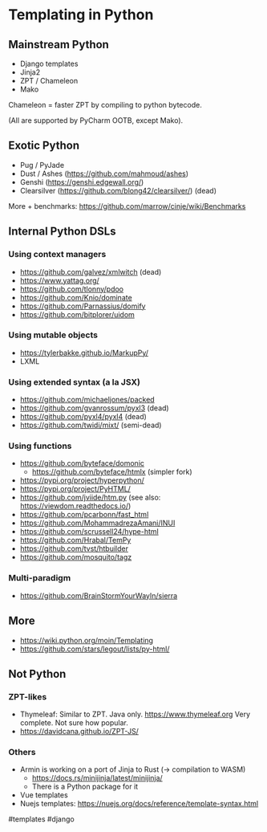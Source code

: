 # Templating in Python

## Mainstream Python

- Django templates
- Jinja2
- ZPT / Chameleon
- Mako

Chameleon = faster ZPT by compiling to python bytecode.

(All are supported by PyCharm OOTB, except Mako).

## Exotic Python

- Pug / PyJade
- Dust / Ashes (https://github.com/mahmoud/ashes)
- Genshi (https://genshi.edgewall.org/)
- Clearsilver (https://github.com/blong42/clearsilver/) (dead)

More + benchmarks: https://github.com/marrow/cinje/wiki/Benchmarks


## Internal Python DSLs

### Using context managers

- https://github.com/galvez/xmlwitch (dead)
- https://www.yattag.org/
- https://github.com/tlonny/pdoo
- https://github.com/Knio/dominate
- https://github.com/Parnassius/domify
- https://github.com/bitplorer/uidom

### Using mutable objects

- https://tylerbakke.github.io/MarkupPy/
- LXML

### Using extended syntax (a la JSX)

- https://github.com/michaeljones/packed
- https://github.com/gvanrossum/pyxl3 (dead)
- https://github.com/pyxl4/pyxl4 (dead)
- https://github.com/twidi/mixt/ (semi-dead)

### Using functions

- https://github.com/byteface/domonic
    - https://github.com/byteface/htmlx (simpler fork)
- https://pypi.org/project/hyperpython/
- https://pypi.org/project/PyHTML/
- https://github.com/jviide/htm.py (see also: https://viewdom.readthedocs.io/)
- https://github.com/pcarbonn/fast_html
- https://github.com/MohammadrezaAmani/INUI
- https://github.com/scrussell24/hype-html
- https://github.com/Hrabal/TemPy
- https://github.com/tvst/htbuilder
- https://github.com/mosquito/tagz

### Multi-paradigm

- https://github.com/BrainStormYourWayIn/sierra

## More

- https://wiki.python.org/moin/Templating
- https://github.com/stars/legout/lists/py-html/

## Not Python

### ZPT-likes

- Thymeleaf: Similar to ZPT. Java only. https://www.thymeleaf.org Very complete. Not sure how popular.
- https://davidcana.github.io/ZPT-JS/ 

### Others

- Armin is working on a port of Jinja to Rust (-> compilation to WASM)
    - https://docs.rs/minijinja/latest/minijinja/
    - There is a Python package for it
- Vue templates
- Nuejs templates: https://nuejs.org/docs/reference/template-syntax.html

<!-- Keywords -->
#templates #django
<!-- /Keywords -->
